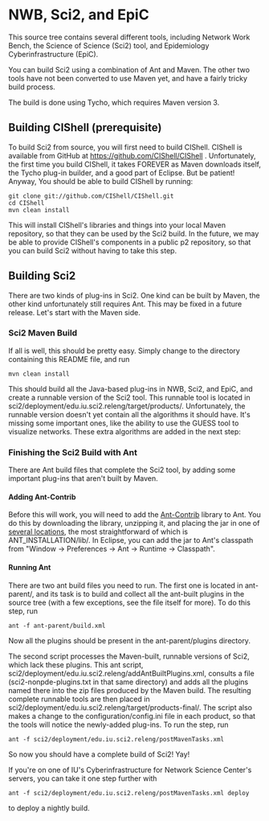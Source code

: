 # NWB, Sci2, and EpiC

This source tree contains several different tools, including Network Work
Bench, the Science of Science (Sci2) tool, and Epidemiology Cyberinfrastructure
(EpiC).

You can build Sci2 using a combination of Ant and Maven. The other two tools
have not been converted to use Maven yet, and have a fairly tricky build
process.

The build is done using Tycho, which requires Maven version 3.

## Building CIShell (prerequisite)

To build Sci2 from source, you will first need to build CIShell. CIShell is
available from GitHub at https://github.com/CIShell/CIShell . Unfortunately, the
first time you build CIShell, it takes FOREVER as Maven downloads itself, the
Tycho plug-in builder, and a good part of Eclipse. But be patient! Anyway, You
should be able to build CIShell by running:

    git clone git://github.com/CIShell/CIShell.git
    cd CIShell
    mvn clean install
    
This will install CIShell's libraries and things into your local Maven
repository, so that they can be used by the Sci2 build. In the future, we may be
able to provide CIShell's components in a public p2 repository, so that you can
build Sci2 without having to take this step.

## Building Sci2

There are two kinds of plug-ins in Sci2. One kind can be built by Maven, the
other kind unfortunately still requires Ant. This may be fixed in a future
release. Let's start with the Maven side.

### Sci2 Maven Build

If all is well, this should be pretty easy. Simply change to the directory
containing this README file, and run

    mvn clean install

This should build all the Java-based plug-ins in NWB, Sci2, and EpiC, and
create a runnable version of the Sci2 tool. This runnable tool is located in
sci2/deployment/edu.iu.sci2.releng/target/products/. Unfortunately, the runnable
version doesn't yet contain all the algorithms it should have. It's missing some
important ones, like the ability to use the GUESS tool to visualize networks.
These extra algorithms are added in the next step:

### Finishing the Sci2 Build with Ant

There are Ant build files that complete the Sci2 tool, by adding some important
plug-ins that aren't built by Maven.

#### Adding Ant-Contrib

Before this will work, you will need to add the 
[Ant-Contrib](http://ant-contrib.sourceforge.net/)
library to Ant. You do this by downloading
the library, unzipping it, and placing the jar in one of 
[several locations](http://ant.apache.org/manual/install.html#optionalTasks), 
the most straightforward of which is ANT_INSTALLATION/lib/. In Eclipse, 
you can add the jar to Ant's classpath from "Window -> Preferences -> 
Ant -> Runtime -> Classpath".

#### Running Ant

There are two ant build files you need to run. The first one is located in
ant-parent/, and its task is to build and collect all the ant-built plugins in
the source tree (with a few exceptions, see the file itself for more). To do
this step, run

    ant -f ant-parent/build.xml
    
Now all the plugins should be present in the ant-parent/plugins directory.

The second script processes the Maven-built, runnable versions of Sci2, which
lack these plugins. This ant script,
sci2/deployment/edu.iu.sci2.releng/addAntBuiltPlugins.xml, consults a file
(sci2-nonpde-plugins.txt in that same directory) and adds all the plugins named
there into the zip files produced by the Maven build. The resulting complete
runnable tools are then placed in
sci2/deployment/edu.iu.sci2.releng/target/products-final/. The script also makes
a change to the configuration/config.ini file in each product, so that the tools
will notice the newly-added plug-ins. To run the step, run

    ant -f sci2/deployment/edu.iu.sci2.releng/postMavenTasks.xml

So now you should have a complete build of Sci2!  Yay!

If you're on one of IU's Cyberinfrastructure for Network Science Center's
servers, you can take it one step further with

    ant -f sci2/deployment/edu.iu.sci2.releng/postMavenTasks.xml deploy
    
to deploy a nightly build.

